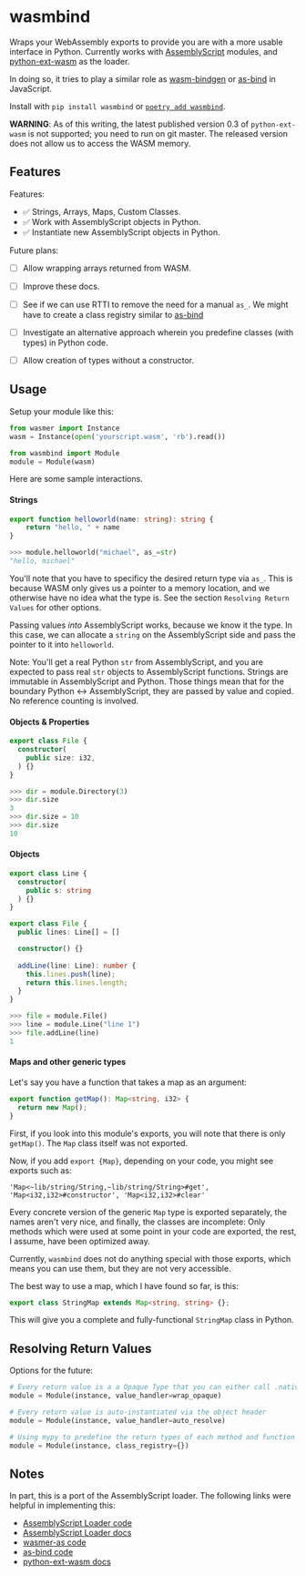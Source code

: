# wasmbind

Wraps your WebAssembly exports to provide you are with a more usable interface in Python. 
Currently works with [AssemblyScript](https://assemblyscript.org/) modules, and 
[python-ext-wasm](https://github.com/wasmerio/python-ext-wasm) as the loader.

In doing so, it tries to play a similar role as [wasm-bindgen](https://github.com/rustwasm/wasm-bindgen) 
or [as-bind](https://github.com/torch2424/as-bind) in JavaScript.

Install with `pip install wasmbind` or [`poetry add wasmbind`](https://github.com/python-poetry/poetry).

**WARNING**: As of this writing, the latest published version 0.3 of `python-ext-wasm` is not supported;
you need to run on git master. The released version does not allow us to access the WASM memory. 


## Features

Features: 

- ✅ Strings, Arrays, Maps, Custom Classes.
- ✅ Work with AssemblyScript objects in Python.
- ✅ Instantiate new AssemblyScript objects in Python. 

Future plans:

- [ ] Allow wrapping arrays returned from WASM.
- [ ] Improve these docs.
- [ ] See if we can use RTTI to remove the need for a manual `as_`. We might have to create a class registry
      similar to [as-bind](https://github.com/torch2424/as-bind/blob/97353ef6f8e39a4277957079b5d6a9e7d85ee709/lib/assembly/as-bind.ts)
- [ ] Investigate an alternative approach wherein you predefine classes (with types) in Python code.
- [ ] Allow creation of types without a constructor.


## Usage

Setup your module like this:

```python
from wasmer import Instance
wasm = Instance(open('yourscript.wasm', 'rb').read())

from wasmbind import Module
module = Module(wasm)
```

Here are some sample interactions.

#### Strings

```typescript
export function helloworld(name: string): string {
    return "hello, " + name
}
```

```python
>>> module.helloworld("michael", as_=str)
"hello, michael"
```

You'll note that you have to specificy the desired return type via `as_`. This is because WASM only
gives us a pointer to a memory location, and we otherwise have no idea what the type is. See the section
`Resolving Return Values` for other options.

Passing values *into* AssemblyScript works, because we know it the type. In this case, we can allocate
a `string` on the AssemblyScript side and pass the pointer to it into `helloworld`.

Note: You'll get a real Python `str` from AssemblyScript, and you are expected to pass real `str` 
objects to AssemblyScript functions. Strings are immutable in AssemblyScript and Python. Those
things mean that for the boundary Python <-> AssemblyScript, they are passed by value and copied. No
reference counting is involved.


#### Objects & Properties

```typescript
export class File {
  constructor(
    public size: i32,
  ) {}
}
```

```python
>>> dir = module.Directory(3)
>>> dir.size
3
>>> dir.size = 10
>>> dir.size
10
```

#### Objects

```typescript
export class Line {
  constructor(
    public s: string
  ) {}
}

export class File {
  public lines: Line[] = []

  constructor() {}
  
  addLine(line: Line): number {
    this.lines.push(line);
    return this.lines.length; 
  }
}
```

```python
>>> file = module.File()
>>> line = module.Line("line 1")
>>> file.addLine(line)
1
```

#### Maps and other generic types
 
Let's say you have a function that takes a map as an argument:

```typescript
export function getMap(): Map<string, i32> {
  return new Map();
}
```

First, if you look into this module's exports, you will note that there is only `getMap()`. The 
`Map` class itself was not exported. 

Now, if you add `export {Map}`, depending on your code, you might see exports such as:

```
'Map<~lib/string/String,~lib/string/String>#get', 'Map<i32,i32>#constructor', 'Map<i32,i32>#clear'
```

Every concrete version of the generic `Map` type is exported separately, the names aren't 
very nice, and finally, the classes are incomplete: Only methods which were used at some
point in your code are exported, the rest, I assume, have been optimized away.

Currently, `wasmbind` does not do anything special with those exports, which means you can
use them, but they are not very accessible.

The best way to use a map, which I have found so far, is this:

```typescript
export class StringMap extends Map<string, string> {};
```

This will give you a complete and fully-functional `StringMap` class in Python.


## Resolving Return Values

Options for the future:

```python
# Every return value is a a Opaque Type that you can either call .native() on or .as().
module = Module(instance, value_handler=wrap_opaque)

# Every return value is auto-instantiated via the object header 
module = Module(instance, value_handler=auto_resolve)

# Using mypy to predefine the return types of each method and function call. 
module = Module(instance, class_registry={})
```


## Notes

In part, this is a port of the AssemblyScript loader. The following links were helpful in implementing this:

- [AssemblyScript Loader code](https://github.com/AssemblyScript/assemblyscript/blob/master/lib/loader/index.js)
- [AssemblyScript Loader docs](https://docs.assemblyscript.org/basics/loader#why-not-more-convenient)
- [wasmer-as code](https://github.com/onsails/wasmer-as)
- [as-bind code](https://github.com/torch2424/as-bind)
- [python-ext-wasm docs](https://github.com/wasmerio/python-ext-wasm)